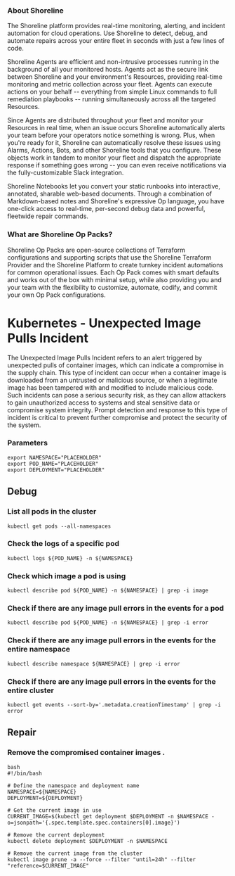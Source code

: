 
### About Shoreline
The Shoreline platform provides real-time monitoring, alerting, and incident automation for cloud operations. Use Shoreline to detect, debug, and automate repairs across your entire fleet in seconds with just a few lines of code.

Shoreline Agents are efficient and non-intrusive processes running in the background of all your monitored hosts. Agents act as the secure link between Shoreline and your environment's Resources, providing real-time monitoring and metric collection across your fleet. Agents can execute actions on your behalf -- everything from simple Linux commands to full remediation playbooks -- running simultaneously across all the targeted Resources.

Since Agents are distributed throughout your fleet and monitor your Resources in real time, when an issue occurs Shoreline automatically alerts your team before your operators notice something is wrong. Plus, when you're ready for it, Shoreline can automatically resolve these issues using Alarms, Actions, Bots, and other Shoreline tools that you configure. These objects work in tandem to monitor your fleet and dispatch the appropriate response if something goes wrong -- you can even receive notifications via the fully-customizable Slack integration.

Shoreline Notebooks let you convert your static runbooks into interactive, annotated, sharable web-based documents. Through a combination of Markdown-based notes and Shoreline's expressive Op language, you have one-click access to real-time, per-second debug data and powerful, fleetwide repair commands.

### What are Shoreline Op Packs?
Shoreline Op Packs are open-source collections of Terraform configurations and supporting scripts that use the Shoreline Terraform Provider and the Shoreline Platform to create turnkey incident automations for common operational issues. Each Op Pack comes with smart defaults and works out of the box with minimal setup, while also providing you and your team with the flexibility to customize, automate, codify, and commit your own Op Pack configurations.

# Kubernetes - Unexpected Image Pulls Incident

The Unexpected Image Pulls Incident refers to an alert triggered by unexpected pulls of container images, which can indicate a compromise in the supply chain. This type of incident can occur when a container image is downloaded from an untrusted or malicious source, or when a legitimate image has been tampered with and modified to include malicious code. Such incidents can pose a serious security risk, as they can allow attackers to gain unauthorized access to systems and steal sensitive data or compromise system integrity. Prompt detection and response to this type of incident is critical to prevent further compromise and protect the security of the system.

### Parameters

```shell
export NAMESPACE="PLACEHOLDER"
export POD_NAME="PLACEHOLDER"
export DEPLOYMENT="PLACEHOLDER"
```

## Debug

### List all pods in the cluster

```shell
kubectl get pods --all-namespaces
```

### Check the logs of a specific pod

```shell
kubectl logs ${POD_NAME} -n ${NAMESPACE}
```

### Check which image a pod is using

```shell
kubectl describe pod ${POD_NAME} -n ${NAMESPACE} | grep -i image
```

### Check if there are any image pull errors in the events for a pod

```shell
kubectl describe pod ${POD_NAME} -n ${NAMESPACE} | grep -i error
```

### Check if there are any image pull errors in the events for the entire namespace

```shell
kubectl describe namespace ${NAMESPACE} | grep -i error
```

### Check if there are any image pull errors in the events for the entire cluster

```shell
kubectl get events --sort-by='.metadata.creationTimestamp' | grep -i error
```

## Repair

### Remove the compromised container images .

```shell
bash
#!/bin/bash

# Define the namespace and deployment name
NAMESPACE=${NAMESPACE}
DEPLOYMENT=${DEPLOYMENT}

# Get the current image in use
CURRENT_IMAGE=$(kubectl get deployment $DEPLOYMENT -n $NAMESPACE -o=jsonpath='{.spec.template.spec.containers[0].image}')

# Remove the current deployment
kubectl delete deployment $DEPLOYMENT -n $NAMESPACE

# Remove the current image from the cluster
kubectl image prune -a --force --filter "until=24h" --filter "reference=$CURRENT_IMAGE"
```